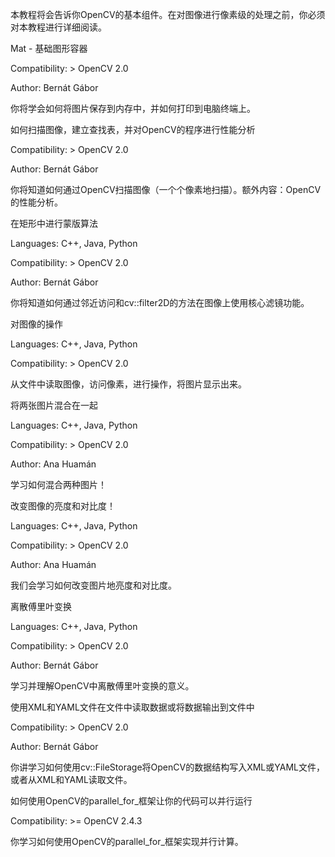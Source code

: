 本教程将会告诉你OpenCV的基本组件。在对图像进行像素级的处理之前，你必须对本教程进行详细阅读。

Mat - 基础图形容器

Compatibility: > OpenCV 2.0

Author: Bernát Gábor

你将学会如何将图片保存到内存中，并如何打印到电脑终端上。

如何扫描图像，建立查找表，并对OpenCV的程序进行性能分析

Compatibility: > OpenCV 2.0

Author: Bernát Gábor

你将知道如何通过OpenCV扫描图像（一个个像素地扫描）。额外内容：OpenCV的性能分析。

在矩形中进行蒙版算法

Languages: C++, Java, Python

Compatibility: > OpenCV 2.0

Author: Bernát Gábor

你将知道如何通过邻近访问和cv::filter2D的方法在图像上使用核心滤镜功能。

对图像的操作

Languages: C++, Java, Python

Compatibility: > OpenCV 2.0

从文件中读取图像，访问像素，进行操作，将图片显示出来。

将两张图片混合在一起

Languages: C++, Java, Python

Compatibility: > OpenCV 2.0

Author: Ana Huamán

学习如何混合两种图片！

改变图像的亮度和对比度！

Languages: C++, Java, Python

Compatibility: > OpenCV 2.0

Author: Ana Huamán

我们会学习如何改变图片地亮度和对比度。

离散傅里叶变换

Languages: C++, Java, Python

Compatibility: > OpenCV 2.0

Author: Bernát Gábor

学习并理解OpenCV中离散傅里叶变换的意义。

使用XML和YAML文件在文件中读取数据或将数据输出到文件中

Compatibility: > OpenCV 2.0

Author: Bernát Gábor

你讲学习如何使用cv::FileStorage将OpenCV的数据结构写入XML或YAML文件，或者从XML和YAML读取文件。

如何使用OpenCV的parallel_for_框架让你的代码可以并行运行

Compatibility: >= OpenCV 2.4.3

你学习如何使用OpenCV的parallel_for_框架实现并行计算。
